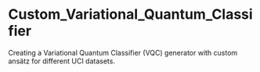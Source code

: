 # Custom_Variational_Quantum_Classifier
Creating a Variational Quantum Classifier (VQC) generator with custom ansätz for different UCI datasets.
